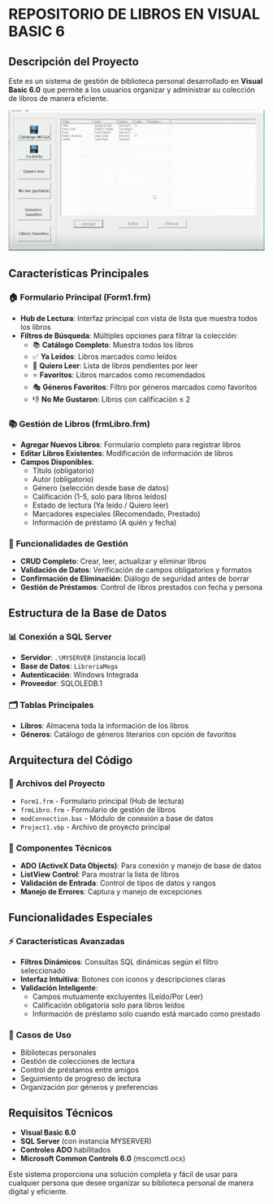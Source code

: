 # REPOSITORIO DE LIBROS EN VISUAL BASIC 6

## Descripción del Proyecto

Este es un sistema de gestión de biblioteca personal desarrollado en **Visual Basic 6.0** que permite a los usuarios organizar y administrar su colección de libros de manera eficiente.

<!-- agrega imagen  -->
![Imagen del Proyecto](https://github.com/IVAN-DALI-GARCIA/repositorioDelibros/blob/master/Imagenes/ice_screenshot_20250623-153710.png)

## Características Principales

### 🏠 **Formulario Principal (Form1.frm)**
- **Hub de Lectura**: Interfaz principal con vista de lista que muestra todos los libros
- **Filtros de Búsqueda**: Múltiples opciones para filtrar la colección:
  - 📚 **Catálogo Completo**: Muestra todos los libros
  - ✅ **Ya Leídos**: Libros marcados como leídos
  - 📖 **Quiero Leer**: Lista de libros pendientes por leer
  - ⭐ **Favoritos**: Libros marcados como recomendados
  - 🎭 **Géneros Favoritos**: Filtro por géneros marcados como favoritos
  - 👎 **No Me Gustaron**: Libros con calificación ≤ 2

### 📚 **Gestión de Libros (frmLibro.frm)**
- **Agregar Nuevos Libros**: Formulario completo para registrar libros
- **Editar Libros Existentes**: Modificación de información de libros
- **Campos Disponibles**:
  - Título (obligatorio)
  - Autor (obligatorio)
  - Género (selección desde base de datos)
  - Calificación (1-5, solo para libros leídos)
  - Estado de lectura (Ya leído / Quiero leer)
  - Marcadores especiales (Recomendado, Prestado)
  - Información de préstamo (A quién y fecha)

### 🔄 **Funcionalidades de Gestión**
- **CRUD Completo**: Crear, leer, actualizar y eliminar libros
- **Validación de Datos**: Verificación de campos obligatorios y formatos
- **Confirmación de Eliminación**: Diálogo de seguridad antes de borrar
- **Gestión de Préstamos**: Control de libros prestados con fecha y persona

## Estructura de la Base de Datos

### 📊 **Conexión a SQL Server**
- **Servidor**: `.\MYSERVER` (instancia local)
- **Base de Datos**: `LibreriaMega`
- **Autenticación**: Windows Integrada
- **Proveedor**: SQLOLEDB.1

### 🗂️ **Tablas Principales**
- **Libros**: Almacena toda la información de los libros
- **Géneros**: Catálogo de géneros literarios con opción de favoritos

## Arquitectura del Código

### 📁 **Archivos del Proyecto**
- `Form1.frm` - Formulario principal (Hub de lectura)
- `frmLibro.frm` - Formulario de gestión de libros
- `modConnection.bas` - Módulo de conexión a base de datos
- `Project1.vbp` - Archivo de proyecto principal

### 🔧 **Componentes Técnicos**
- **ADO (ActiveX Data Objects)**: Para conexión y manejo de base de datos
- **ListView Control**: Para mostrar la lista de libros
- **Validación de Entrada**: Control de tipos de datos y rangos
- **Manejo de Errores**: Captura y manejo de excepciones

## Funcionalidades Especiales

### ⚡ **Características Avanzadas**
- **Filtros Dinámicos**: Consultas SQL dinámicas según el filtro seleccionado
- **Interfaz Intuitiva**: Botones con iconos y descripciones claras
- **Validación Inteligente**: 
  - Campos mutuamente excluyentes (Leído/Por Leer)
  - Calificación obligatoria solo para libros leídos
  - Información de préstamo solo cuando está marcado como prestado

### 🎯 **Casos de Uso**
- Bibliotecas personales
- Gestión de colecciones de lectura
- Control de préstamos entre amigos
- Seguimiento de progreso de lectura
- Organización por géneros y preferencias

## Requisitos Técnicos

- **Visual Basic 6.0**
- **SQL Server** (con instancia MYSERVER)
- **Controles ADO** habilitados
- **Microsoft Common Controls 6.0** (mscomctl.ocx)

Este sistema proporciona una solución completa y fácil de usar para cualquier persona que desee organizar su biblioteca personal de manera digital y eficiente.
